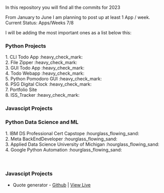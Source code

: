In this repository you will find all the commits for 2023

From January to June I am planning to post up at least 1 App / week.<br>
Current Status: Apps/Weeks 7/8

I will be adding the most important ones as a list below this:

<h3>Python Projects</h3>
1. CLI Todo App :heavy_check_mark:<br>
2. File Zipper :heavy_check_mark:<br>
3. GUI Todo App :heavy_check_mark:<br>
4. Todo Webapp :heavy_check_mark:<br>
5. Python Pomodoro GUI :heavy_check_mark:<br>
6. PSG Digital Clock :heavy_check_mark:<br>
7. Portfolio Site<br>
8. ISS_Tracker :heavy_check_mark:<br>

<h3>Javascipt Projects</h3>


<h3>Python Data Science and ML</h3>
1. IBM DS Professional Cert Capstope :hourglass_flowing_sand:<br>
2. Meta BackEndDeveloper :hourglass_flowing_sand:<br>
3. Applied Data Science University of Michigan :hourglass_flowing_sand:<br>
4. Google Python Automation :hourglass_flowing_sand:<br>
<br>
<br><h3>Javascipt Projects</h3>

- Quote generator - [Github](https://github.com/TimoCodez/quote-generator) | [View Live](https://timocodez.github.io/quote-generator/)
